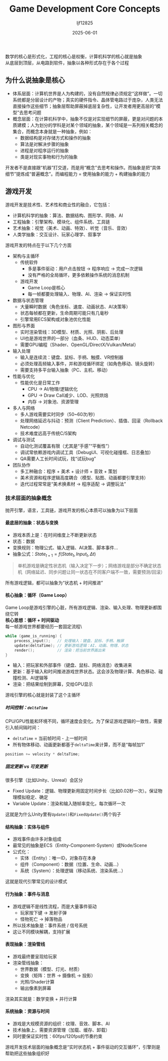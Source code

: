 ﻿---
title: "Game Development Core Concepts"
date: 2025-06-01
categories: [Note]
tags: [Fundamental]
author: "ljf12825"
summary: Abstraction and system layered design in game developmnet
---
数学的核心是形式化，工程的核心是权衡，计算机科学的核心就是抽象\
从底层到顶层，从电路到软件，抽象以各种形式存在于各个过程

## 为什么说抽象是核心
- 体系层面：计算机世界是人为构建的，没有自然规律必须规定“这样做”。一切系统都是分层设计的产物；真实的硬件指令、晶体管电路过于庞杂，人类无法直接操作这些细节；抽象层帮助屏蔽掉底层复杂性，让开发者用更高层的“模型”去思考问题
- 概念层面：在计算机科学中，抽象不仅是对实现细节的屏蔽，更是对问题的本质建模；人为划分的学科是对某个领域的抽象，某个领域是一系列相关概念的集合，而概念本身就是一种抽象，例如：
  - 数据结构是对存储方式和操作的抽象
  - 算法是对解决步骤的抽象
  - 进程是对程序运行的抽象
  - 类是对现实事物和行为的抽象

开发者不是直接跟“机器”打交道，而是用“概念”去思考和操作。而抽象是把“具体细节”提炼成“普遍概念”。而编程能力 = 使用抽象的能力 + 构建抽象的能力

## 游戏开发
游戏开发是技术性、艺术性和商业性的融合，它包括：
- 计算机科学的抽象：算法、数据结构、图形学、网络、AI
- 工程抽象：引擎架构、模块化、组件系统、工具链
- 艺术抽象：视觉（美术、动画、特效）、听觉（音乐、音效）
- 人类学抽象：交互设计、玩家心理学、叙事学

游戏开发的特点在于以下几个方面
- 架构与主循环
  - 传统软件
    - 多是事件驱动：用户点击按钮 -> 程序响应 -> 完成一次逻辑
    - 没有严格的全局循环，更多依赖操作系统的消息机制
  - 游戏开发
    - Game Loop是核心
    - 每一帧都要处理输入、物理、AI、渲染 -> 保证实时性
- 数据与状态管理
  - 大量瞬时数据（角色坐标、速度、动画状态、AI决策等）
  - 状态每帧都在更新，生命周期可能只有几毫秒
  - 引擎常用ECS架构或对象池优化性能
- 图形与界面
  - 实时渲染管线：3D模型、材质、光照、阴影、后处理
  - UI也是游戏世界的一部分（血条、HUD、动态菜单）
  - 需要GPU编程（Shader、OpenGL/DirectX/Vulkan/Metal）
- 输入处理
  - 输入是连续流：键盘、鼠标、手柄、触摸、VR控制器
  - 必须处理高频输入事件，并和游戏循环绑定（如角色移动、镜头旋转）
  - 需要支持多平台输入抽象（PC、主机、移动）
- 性能与优化
  - 性能优化是日常工作
    - CPU -> AI/物理/逻辑优化
    - GPU -> Draw Call减少、LOD、光照烘焙
    - 内存 -> 对象池、资源管理
- 多人与网络
  - 多人游戏需要实时同步（50~60次/秒）
  - 处理网络延迟与抖动：预测（Client Prediction）、插值、回滚（Rollback Netcode）
  - 技术难度远高于传统C/S架构
- 调试与测试
  - 自动化测试覆盖有限（尤其是“手感”“平衡性”）
  - 调试常依赖游戏内调试工具（DebugUI、可视化碰撞框、日志叠加）
  - QA需要人工长时间试玩，找“试玩bug”
- 团队协作
  - 多工种融合：程序 + 美术 + 设计师 + 音效 + 策划
  - 美术资源和程序逻辑高度耦合（模型、贴图、动画都要引擎支持）
  - 迭代过程常常是“美术换素材 -> 程序适配 -> 调整玩法”

### 技术层面的抽象概念
抛开引擎，语言，工具链，游戏开发的核心本质可以抽象为以下层面
#### 最底层的抽象：状态与变换
- 游戏本质上是：在时间维度上不断更新状态
- 状态：数据
- 变换规则：物理公式、输入逻辑、AI决策、脚本事件...
- 抽象公式：$State_{t+1} = f(State_t, Input_t, \Delta t)$
> 单机游戏是确定性状态机（输入决定下一步）；网络游戏是部分不确定状态机（网络延迟、同步问题让同一状态在不同客户端不一致，需要预测/回滚）

所有游戏逻辑，都可以抽象为“状态机 + 时间推进”

#### 核心抽象：循环（Game Loop）
Game Loop是游戏引擎的心脏，所有游戏逻辑、渲染、输入处理、物理更新都围绕它转\
**核心思想：循环 + 时间驱动**\
每一帧游戏世界都要经历一套固定流程\
```cpp
while (game_is_running) {
    process_input();   // 处理输入：键盘、鼠标、手柄、触屏
    update(deltaTime); // 更新游戏逻辑：AI、动画、物理、状态
    render();          // 渲染：把当前世界画出来
}
```
- 输入：把玩家和外部事件（键盘、鼠标、网络消息）收集进来
- 更新：基于输入和时间推进游戏世界状态。这会涉及物理计算、角色移动、碰撞检测、AI逻辑等
- 渲染：把结果绘制到屏幕，交给GPU显示

游戏引擎的核心就是封装了这个主循环

##### 时间控制：`deltaTime`
CPU/GPU性能和环境不同，循环速度会变化。为了保证游戏逻辑的一致性，需要引入帧间隔时间：
- `deltaTime` = 当前帧时间 - 上一帧时间
- 所有物体移动、动画更新都基于`deltaTime`来计算，而不是“每帧加1”
```cpp
position += velocity * deltaTime;
```

##### 固定更新 vs 可变更新
很多引擎（比如Unity、Unreal）会区分
- Fixed Update：逻辑、物理更新用固定时间步长（比如0.02秒一次）。保证物理模拟稳定、确定
- Variable Update：渲染和输入随帧率变化，每次循环一次

这就是为什么Unity里有`Update()`和`FixedUpdate()`两个钩子


#### 结构抽象：实体与组件
- 游戏事件由许多对象组成
- 最常见的抽象是ECS（Entity-Component-System）或Node/Scene
- 公式化：
  - 实体（Entity）：唯一ID，对象存在本身
  - 组件（Component）：数据（位置、生命、动画...）
  - 系统（System）：处理逻辑（移动系统、渲染系统...）

这就是现代引擎常见的设计模式

#### 行为抽象：事件与消息
- 游戏逻辑不是线性流程，而是大量事件驱动
  - 玩家按下键 -> 发射子弹
  - 怪物死亡 -> 掉落物品
- 所以技术抽象是：事件系统 / 信号系统
- 这让不同模块解耦，支持扩展

#### 表现抽象：渲染管线
- 游戏最终要呈现给玩家
- 渲染管线抽象：
  - 世界数据（模型、灯光、材质）
  - 变换（矩阵：世界 -> 摄像机 -> 投影）
  - 光照/Shader计算
  - 输出像素到屏幕

渲染其实就是：数学变换 + 并行计算

#### 系统抽象：资源与时间
- 游戏是大规模资源的组织：纹理、音效、脚本、AI
- 技术抽象上，需要资源管理（加载、缓存、卸载）
- 同时要保证实时性：60fps/120fps的节奏约束

游戏开发技术层面的抽象概念是“实时状态机 + 事件驱动的交互循环”，引擎则是帮助把这些抽象组织好
